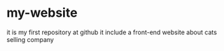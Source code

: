 # my-website
it is my first repository at github it include a front-end website about cats selling company
